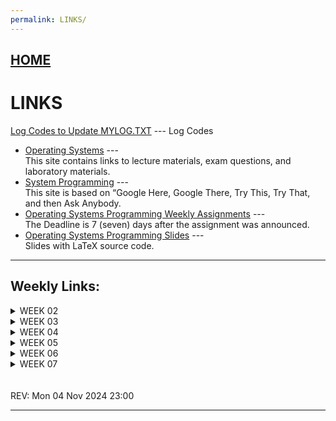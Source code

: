```yaml
---
permalink: LINKS/
---
```


## [HOME](../)

# LINKS

[Log Codes to Update MYLOG.TXT](https://osp4diss.vlsm.org/ETC/logCodes.txt) --- Log Codes

* [Operating Systems](https://os.vlsm.org/) ---  
  This site contains links to lecture materials, exam questions, and laboratory materials.
* [System Programming](https://sp.vlsm.org/) ---  
  This site is based on “Google Here, Google There, Try This, Try That, and then Ask Anybody.
* [Operating Systems Programming Weekly Assignments](https://demos.vlsm.org/) ---  
  The Deadline is 7 (seven) days after the assignment was announced.
* [Operating Systems Programming Slides](https://docos.vlsm.org/) ---  
  Slides with LaTeX source code.

---

## Weekly Links:

<details>
  <summary>WEEK 02</summary>
  
  * [Linux Crash Course - Easy Terminal Commands for Inspecting Hardware](https://youtu.be/oGyJr-iUwt8?si=59V2boc0XfmlFekg)  
    Some easy-to-use commands you can use to inspect hardware. These commands will help you list PCI devices, view information about your CPU, and more.
  * [SHA-256 Algorithm](https://www.n-able.com/blog/sha-256-encryption)
    SHA-256(Secure Hash Algorithm) is an encryption algorithm used to secure data. While talking about security, hashing means converting data into a secure format, so that no one could access the data unless they have the key. 256 in SHA-256 means 256-bits long; or we can say that every data that is encrypted with SHA-256 hashing will be transformed into 256-bits string.
  * [Public Key and Private Key](https://www.youtube.com/watch?v=r4HQ8Bp-pfw)
    Public key and Private key are key pairs that are used for asymmetric encryption and decryption process. So when the private key encrypts data, the public key is used to decrypt the data. This is one of the reasons why the private key cannot be given to just anyone.

</details>

<details>
  <summary>WEEK 03</summary>
  
  * [Cyber Security Full Course for Beginner](https://www.youtube.com/watch?v=U_P23SqJaDc&feature=youtu.be&themeRefresh=1)  
    You should watch the first 30 seconds of chapters 2 to 30. For the chapter time stamp, see the comments section.
  * [What is TAR file?](https://www.lifewire.com/tar-file-2622386)
    The TAR file format is common in Linux and Unix systems, but only for storing data, not compressing it. This website is interesting because through reading it we’ll be able to understand the definition of TAR file, how to make them, and how to convert them.

</details>

<details>
  <summary>WEEK 04</summary>
  
  * [How SSH Works](https://youtu.be/5JvLV2-ngCI?si=GZ03aY7_U81TlatZ)  
  * [Beginners Guide to GPG, Lesson 1 - Linux Introduction](https://youtu.be/AZZ9THLkNgY?si=UnzgzSgR5_H-Og3W)  
  * [Beginners Guide to GPG, Lesson 2 - Password Strength](https://youtu.be/o_v6bIpwc70?si=4Mzsa-pksKGomx8M)  
  * [Paging in Operating Systems with Example & Working - Memory Management](https://youtu.be/pJ6qrCB8pDw?si=xykrCASpOuiA6kuM)  
  * [Swapping in Operating System | Memory Management in Operating System](https://youtu.be/nIFCSSZ3MLA?si=lhBcZ2aowhDyUZCg) 

</details>

<details>
  <summary>WEEK 05</summary>
     
  * [Introduction to Memory](https://youtu.be/PujjqfUhtNo?si=r3r_b7WXWJyNYwze)  
    To recall the material about Memory.  
  * [How computer memory works](https://youtu.be/p3q5zWCw8J4?si=HNAJ8R4RLLgWepJz)  
    In many ways, our memories make us who we are, helping us remember our past, learn and retain skills, and plan for the future.  
  * [But, what is Virtual Memory?](https://youtu.be/A9WLYbE0p-I?si=q9eg9XPuIxWmAqez)  
    Let's dive into the world of virtual memory, a common memory management technique used in operating systems.
  * [Chaching Overview](https://aws.amazon.com/id/caching/)
    Why does our browser consume pretty much memory but once we restart it, its memory consumption decrease? The reason behind it is caching. Some of our programs are designed to be able to caching. Why do we need it? Caching is quite important to speed up running time since the data are stored in cache (top layer memory), so that we do not have to access lower layer memory such as hard drive and solid state drive.
  * [Cache Memory in Computer Organization](https://www.geeksforgeeks.org/cache-memory-in-computer-organization/)
    Cache Memory is a small memory that is temporary. The data or contents of the main memory that are used frequently by CPU are stored in the cache memory so that the processor can easily access that data in a shorter time. Whenever the CPU needs to access memory, it first checks the cache memory. If the data is not found in cache memory, CPU will move into the main memory. On this website will be discussed about the memory level, type, performance, and mapping of the cache.

</details>


<details>
  <summary>WEEK 06</summary>

  * [The fork() function in C](https://www.geeksforgeeks.org/fork-system-call/)
    The fork system call is one of the important topics that you should know in the Operating system subject. Fork system call is used for creating a new process, which is called child process, which runs concurrently with the process that makes the fork() call (parent process). Visit this page to read more explanations about fork() in C.
  * [The fork() function in C : Youtube](https://youtu.be/cex9XrZCU14?si=m-ri2fcn3MPm1eJs)
  * [All You Need To Know About Processes in Linux [Comprehensive Guide] (3’ Article)](https://www.tecmint.com/linux-process-management/)
    A process refers to a program in execution; it’s a running instance of a program. A new process is normally created when an existing process makes an exact copy of itself in memory. The child process will have the same environment as its parent 🤼, but only the process ID number is different. Init process is the mother (parent) of all processes on the system, it’s the first program that is executed when the Linux system boots up; it manages all other processes on the system. It is started by the kernel itself, so in principle it does not have a parent process.

</details>


<details>
  <summary>WEEK 07</summary>

  * [Process Synchronization in Operating System](https://my.eng.utah.edu/~cs5460/slides/Lecture07.pdf)
    Basic ideas behind most synchronization: If two threads, processes, interrupt handlers, etc. are going to have conflicting accesses, force one of them to wait until it is safe to proceed. Synchronization problems are: (1) synchronization can be required for different resources (2) there are different kinds of synchronization problems (3) synchronization may be across machines (4) sometimes it’s not OK to block a thread or process.
  * [Process Synchronization : Youtube](https://youtu.be/ph2awKa8r5Y?si=AycmJDf4mMhIfNft)
  * [Semaphore : Youtube](https://youtu.be/XDIOC2EY5JE?si=etm3hL0p46D8wT4r)
  * [Difference Between Mutex and Semaphore](https://afteracademy.com/blog/difference-between-mutex-and-semaphore-in-operating-system/)
    Mutex is a mutual exclusion object that allows access to a resource to be synchronized. At the start of a program, it is given a unique name. And then a semaphore is a signaling mechanism. By reading this website you’ll get to understand the difference between mutex and semaphore. They also use an example that’s very easy to use so that we can understand more about mutex and semaphore.

</details>


<br>
<br>
REV: Mon 04 Nov 2024 23:00
<hr>
